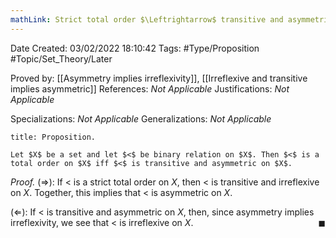 ```yaml
---
mathLink: Strict total order $\Leftrightarrow$ transitive and asymmetric
---
```


<div class="topSpace"></div>

Date Created: 03/02/2022 18:10:42
Tags: #Type/Proposition #Topic/Set_Theory/Later

Proved by: [[Asymmetry implies irreflexivity]], [[Irreflexive and transitive implies asymmetric]]
References: <i>Not Applicable</i>
Justifications: <i>Not Applicable</i>

Specializations: <i>Not Applicable</i>
Generalizations: <i>Not Applicable</i>

``` ad-Proposition
title: Proposition.

Let $X$ be a set and let $<$ be binary relation on $X$. Then $<$ is a total order on $X$ iff $<$ is transitive and asymmetric on $X$.

```

<i>Proof.</i> ($\Rightarrow$): If $<$ is a strict total order on $X$, then $<$ is transitive and irreflexive on $X$. Together, this implies that $<$ is asymmetric on $X$.

($\Leftarrow$): If $<$ is transitive and asymmetric on $X$, then, since asymmetry implies irreflexivity, we see that $<$ is irreflexive on $X$.<span style="float:right;">$\blacksquare$</span>
